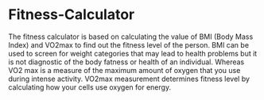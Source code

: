 # Fitness-Calculator

The fitness calculator is based on calculating the value of BMI (Body Mass Index) and VO2max to find out the fitness level of the person. BMI can be used to screen for weight categories that may lead to health problems but it is not diagnostic of the body fatness or health of an individual. Whereas VO2 max is a measure of the maximum amount of oxygen that you use during intense activity. VO2max measurement determines fitness level by calculating how your cells use oxygen for energy.
